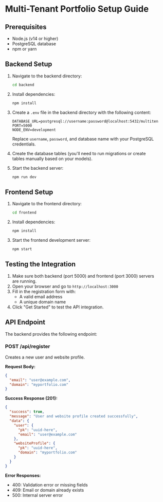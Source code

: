 # Multi-Tenant Portfolio Setup Guide

## Prerequisites
- Node.js (v14 or higher)
- PostgreSQL database
- npm or yarn

## Backend Setup

1. Navigate to the backend directory:
   ```bash
   cd backend
   ```

2. Install dependencies:
   ```bash
   npm install
   ```

3. Create a `.env` file in the backend directory with the following content:
   ```env
   DATABASE_URL=postgresql://username:password@localhost:5432/multitenant_portfolio
   PORT=5000
   NODE_ENV=development
   ```
   Replace `username`, `password`, and database name with your PostgreSQL credentials.

4. Create the database tables (you'll need to run migrations or create tables manually based on your models).

5. Start the backend server:
   ```bash
   npm run dev
   ```

## Frontend Setup

1. Navigate to the frontend directory:
   ```bash
   cd frontend
   ```

2. Install dependencies:
   ```bash
   npm install
   ```

3. Start the frontend development server:
   ```bash
   npm start
   ```

## Testing the Integration

1. Make sure both backend (port 5000) and frontend (port 3000) servers are running.
2. Open your browser and go to `http://localhost:3000`
3. Fill in the registration form with:
   - A valid email address
   - A unique domain name
4. Click "Get Started" to test the API integration.

## API Endpoint

The backend provides the following endpoint:

### POST /api/register
Creates a new user and website profile.

**Request Body:**
```json
{
  "email": "user@example.com",
  "domain": "myportfolio.com"
}
```

**Success Response (201):**
```json
{
  "success": true,
  "message": "User and website profile created successfully",
  "data": {
    "user": {
      "pk": "uuid-here",
      "email": "user@example.com"
    },
    "websiteProfile": {
      "pk": "uuid-here",
      "domain": "myportfolio.com"
    }
  }
}
```

**Error Responses:**
- 400: Validation error or missing fields
- 409: Email or domain already exists
- 500: Internal server error
